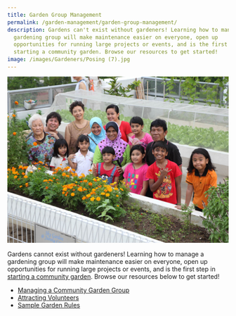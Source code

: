 ```yaml
---
title: Garden Group Management
permalink: /garden-management/garden-group-management/
description: Gardens can't exist without gardeners! Learning how to manage a
  gardening group will make maintenance easier on everyone, open up
  opportunities for running large projects or events, and is the first step in
  starting a community garden. Browse our resources to get started!
image: /images/Gardeners/Posing (7).jpg
---
```

<img title="Community Gardeners posing next to a planter bed. Photo by NParks." src="/images/Gardeners/Posing%20(7).jpg">
<p>Gardens cannot exist without gardeners! Learning how to manage a gardening group will make maintenance easier on everyone, open up opportunities for running large projects or events, and is the first step in <a href="/get-involved/community-gardens/">starting a community garden</a>.  Browse our resources below to get started!</p>
<ul>
	<li><a href="/page-index/garden-group-management/managing-a-community-garden-group/">Managing a Community Garden Group</a></li>
	<li><a href="/page-index/garden-group-managment/attracting-volunteers/">Attracting Volunteers</a></li>
	<li><a href="/page-index/garden-group-management/sample-garden-rules/">Sample Garden Rules</a></li>
	</ul>